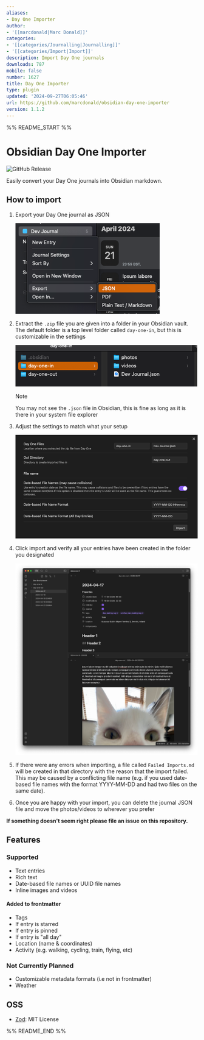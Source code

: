 ```yaml
---
aliases:
- Day One Importer
author:
- '[[marcdonald|Marc Donald]]'
categories:
- '[[categories/Journalling|Journalling]]'
- '[[categories/Import|Import]]'
description: Import Day One journals
downloads: 787
mobile: false
number: 1627
title: Day One Importer
type: plugin
updated: '2024-09-27T06:05:46'
url: https://github.com/marcdonald/obsidian-day-one-importer
version: 1.1.2
---
```


%% README_START %%

# Obsidian Day One Importer

![GitHub Release](https://img.shields.io/github/v/release/marcdonald/obsidian-day-one-importer)

Easily convert your Day One journals into Obsidian markdown.

## How to import

1. Export your Day One journal as JSON

   ![day-one-export.png](https://raw.githubusercontent.com/marcdonald/obsidian-day-one-importer/HEAD/.github/assets/day-one-export.png)

2. Extract the `.zip` file you are given into a folder in your Obsidian vault. The default folder is a top level
   folder called `day-one-in`, but this is customizable in the settings

   ![unzipped-in-obsidian.png](https://raw.githubusercontent.com/marcdonald/obsidian-day-one-importer/HEAD/.github/assets/unzipped-in-obsidian.png)

   > [!NOTE]
   > You may not see the `.json` file in Obsidian, this is fine as long as it is there in your system file explorer

3. Adjust the settings to match what your setup

   ![example-settings.png](https://raw.githubusercontent.com/marcdonald/obsidian-day-one-importer/HEAD/.github/assets/example-settings.png)

4. Click import and verify all your entries have been created in the folder you designated

   ![img.png](https://raw.githubusercontent.com/marcdonald/obsidian-day-one-importer/HEAD/.github/assets/successful-import.png)

5. If there were any errors when importing, a file called `Failed Imports.md` will be created in that directory with the
   reason that the import failed. This may be caused by a conflicting file name (e.g. if you used date-based file
   names with the format YYYY-MM-DD and had two files on the same date).

6. Once you are happy with your import, you can delete the journal JSON file and move the photos/videos to wherever
   you prefer

**If something doesn't seem right please file an issue on this repository.**

## Features

### Supported

- Text entries
- Rich text
- Date-based file names or UUID file names
- Inline images and videos

#### Added to frontmatter

- Tags
- If entry is starred
- If entry is pinned
- If entry is "all day"
- Location (name & coordinates)
- Activity (e.g. walking, cycling, train, flying, etc)

### Not Currently Planned

- Customizable metadata formats (i.e not in frontmatter)
- Weather

## OSS

- [Zod](https://zod.dev/): MIT License


%% README_END %%